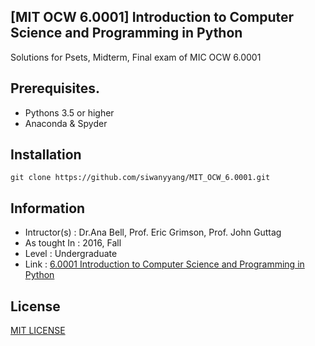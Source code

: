 ## [MIT OCW 6.0001] Introduction to Computer Science and Programming in Python
Solutions for Psets, Midterm, Final exam of MIC OCW 6.0001
## Prerequisites.   
- Pythons 3.5 or higher
- Anaconda & Spyder
## Installation
```
git clone https://github.com/siwanyyang/MIT_OCW_6.0001.git
```
## Information    
* Intructor(s) : Dr.Ana Bell, Prof. Eric Grimson, Prof. John Guttag
* As tought In : 2016, Fall
* Level : Undergraduate
* Link : [6.0001 Introduction to Computer Science and Programming in Python](https://ocw.mit.edu/courses/electrical-engineering-and-computer-science/6-0001-introduction-to-computer-science-and-programming-in-python-fall-2016/index.htm)

## License
[MIT LICENSE](https://github.com/siwanyyang/MIT_OCW_6.0001/blob/main/LICENSE)

